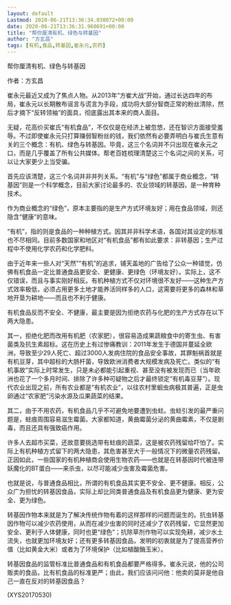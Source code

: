 ```yaml
---
layout: default
Lastmod: 2020-06-21T13:36:34.038072+00:00
date: 2020-06-21T13:36:31.960691+00:00
title: "帮你厘清有机、绿色与转基因"
author: "方玄昌"
tags: [有机,食品,转基因,崔永元,农药]
---
```


帮你厘清有机、绿色与转基因

作者：方玄昌

崔永元最近又成为了焦点人物。从2013年“方崔大战”开始，通过长达四年的布局，崔永元以长期散布谣言与谎言为手段，成功将大部分智商正常的粉丝清除，然后才摘下“反转领袖”的面具，彻底露出其本来的商人面目。

无疑，花高价买崔氏“有机食品”，不仅仅是在经济上被忽悠，还在智识方面接受羞辱。不过即使崔永元只打算赚弱智粉丝的钱，我们依然有必要弄明白与崔氏生意有关的三个概念：有机、绿色与转基因。毕竟，这三个名词并不只出现在崔永元之口，而是几乎覆盖了所有公共媒体。帮老百姓梳理清楚这三个名词之间的关系，可以让大家更少上当受骗。

首先应该清楚，这三个名词并非并列关系。“有机”与“绿色”都属于商业概念，“转基因”则是一个科学概念，目前大家讨论最多的、农业领域的转基因，是一种育种技术。

作为商业概念的“绿色”，原本主要指的是生产方式环境友好；用在食品领域，则还隐含“健康”的意味。

“有机”，指的则是食品的一种种植方式。因其并非科学术语，各国对其设定的标准也不尽相同。目前多数国家和地区对“有机食品”都有如此要求：非转基因；生产过程中不使用化学农药和化学肥料。

由于近年来一些人对“天然”“有机”的追求，铺天盖地的广告给了公众一种错觉，仿佛有机食品一定比普通食品更安全、更健康、更绿色（环境友好）。实际上，这不仅错误，而且与事实刚好相反。有机种植方式不仅对环境很不友好——这种生产方式效率极低，必须占用更多土地才能养活同样多的人口，这需要将更多的森林和草地开垦为耕地——而且也不利于健康。

有机食品反而不安全、不健康，最主要是因为拒绝农药与化肥的生产方式存在以下两大隐患。

其一，拒绝化肥而改用有机肥（农家肥），很容易造成果蔬粮食中的寄生虫、有害菌类及抗生素超标。这在历史上有过惨痛教训：2011年发生于德国并蔓延全欧洲，导致至少29人死亡、超过3000人发病住院的食品安全事故，其罪魁祸首就是有机豆芽，其中超标的大肠杆菌，导致欧洲消费者大规模发病及死亡。类似的“有机事故”实际上时常发生，只是未必都能引起重视、甚至没有被发现而已（当年欧洲也花了一个多月时间、排除了许多种可疑物之后才最终锁定“有机毒豆芽”）。现代农业出现之前，所有农业都是“有机农业”，以往农村里蛔虫病极其普遍，正是虫卵通过“农家肥”污染水源及瓜果蔬菜的结果。

其二，由于不用农药，有机食品几乎不可避免地要遭到虫蛀。虫蛀引发的最严重问题是，蛀痕周围容易滋生霉菌。大家都知道，黄曲霉菌分泌的黄曲霉素，不仅是剧毒，而且还具有强致癌作用。

许多人去超市买菜，还故意要挑选带有蛀痕的蔬菜，这是被农药残留给吓怕了。实际上有机种植方式留下的两大隐患，其危害甚至大于一般情况下的微量农药残留。正因如此，一些国家的有机种植商会使用生物农药——也就是在转基因时代被连带妖魔化的BT蛋白——来杀虫，以尽可能减少虫害及霉菌危害。

也就是说，与普通食品相比，所谓的有机食品其实更不安全、更不健康。相反，公众广为担忧的转基因食品，实际上却比同类普通食品及有机食品更为健康、更为安全、更为绿色。

转基因作物本来就是为了解决传统作物有着的这样那样的问题而诞生的。抗虫转基因作物可以减少农药使用，从而在减少虫害的同时还减少了农药残留，它显然更加安全、更利于人体健康，同时也更“绿色”；抗除草剂作物可以实现免耕，减少水土流失，也就更加环境友好；还有更多转基因食品，发明的初衷就是为了提高营养价值（比如黄金大米）或者为了环境保护（比如植酸酶玉米）。

转基因食品的监管标准比普通食品和有机食品都要严格得多。崔永元说，他的公司贩卖的食品，比有机食品的标准更严；由此，我们应该问问他：他卖的莫非是他自己一直在反对的转基因食品？

(XYS20170530)


